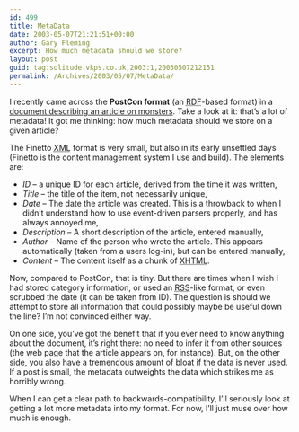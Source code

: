 ```yaml
---
id: 499
title: MetaData
date: 2003-05-07T21:21:51+00:00
author: Gary Fleming
excerpt: How much metadata should we store?
layout: post
guid: tag:solitude.vkps.co.uk,2003:1,20030507212151
permalink: /Archives/2003/05/07/MetaData/
---
```

I recently came across the **PostCon format** (an <acronym title="Resource Description Framework">RDF</acronym>-based format) in a [document describing an article on monsters](http://burningbird.net/articles/monsters1.rdf). Take a look at it: that&#8217;s a lot of metadata! It got me thinking: how much metadata should we store on a given article?

The Finetto <acronym title="eXtensible Markup Language">XML</acronym> format is very small, but also in its early unsettled days (Finetto is the content management system I use and build). The elements are:

  * _ID_ &#8211; a unique ID for each article, derived from the time it was written,
  * _Title_ &#8211; the title of the item, not necessarily unique,
  * _Date_ &#8211; The date the article was created. This is a throwback to when I didn&#8217;t understand how to use event-driven parsers properly, and has always annoyed me,
  * _Description_ &#8211; A short description of the article, entered manually,
  * _Author_ &#8211; Name of the person who wrote the article. This appears automatically (taken from a users log-in), but can be entered manually,
  * _Content_ &#8211; The content itself as a chunk of <acronym title="eXtensible HyperText Markup Language">XHTML</acronym>.

Now, compared to PostCon, that is tiny. But there are times when I wish I had stored category information, or used an <acronym title="Rich Site Summary">RSS</acronym>-like format, or even scrubbed the date (it can be taken from ID). The question is should we attempt to store all information that could possibly maybe be useful down the line? I&#8217;m not convinced either way.

On one side, you&#8217;ve got the benefit that if you ever need to know anything about the document, it&#8217;s right there: no need to infer it from other sources (the web page that the article appears on, for instance). But, on the other side, you also have a tremendous amount of bloat if the data is never used. If a post is small, the metadata outweights the data which strikes me as horribly wrong.

When I can get a clear path to backwards-compatibility, I&#8217;ll seriously look at getting a lot more metadata into my format. For now, I&#8217;ll just muse over how much is enough.